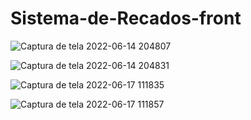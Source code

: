 # Sistema-de-Recados-front

![Captura de tela 2022-06-14 204807](https://user-images.githubusercontent.com/96602170/173709901-12866bed-5e25-4def-8c4d-63ef967598d1.png)

![Captura de tela 2022-06-14 204831](https://user-images.githubusercontent.com/96602170/173709937-8938fa58-24a6-411f-b531-69f9ff3b4c9c.png)

![Captura de tela 2022-06-17 111835](https://user-images.githubusercontent.com/96602170/174316695-07688d15-47fb-4f64-934b-670926bc452e.png)

![Captura de tela 2022-06-17 111857](https://user-images.githubusercontent.com/96602170/174316720-d28b6aea-f7ce-4fe1-a526-f4d083c26fb6.png)

